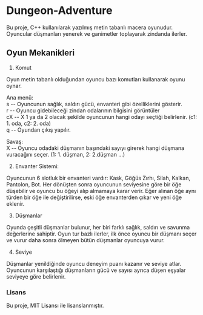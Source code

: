 # Dungeon-Adventure

Bu proje, C++ kullanılarak yazılmış metin tabanlı macera oyunudur. Oyuncular düşmanları yenerek ve ganimetler toplayarak zindanda ilerler.

## Oyun Mekanikleri

1. Komut

Oyun metin tabanlı olduğundan oyuncu bazı komutları kullanarak oyunu oynar.

Ana menü: <br>
s -- Oyuncunun sağlık, saldırı gücü, envanteri gibi özelliklerini gösterir. <br>
r -- Oyuncu gidebileceği zindan odalarının bilgisini görüntüler <br>
cX -- X 1 ya da 2 olacak şekilde oyuncunun hangi odayı seçtiği belirlenir. (c1: 1. oda, c2: 2. oda) <br>
q -- Oyundan çıkış yapılır. <br>

Savaş: <br>
X -- Oyuncu odadaki düşmanın başındaki sayıyı girerek hangi düşmana vuracağını seçer. (1: 1. düşman, 2: 2.düşman ...)
 
2. Envanter Sistemi:

Oyuncunun 6 slotluk bir envanteri vardır: Kask, Göğüs Zırhı, Silah, Kalkan, Pantolon, Bot.
Her dönüşten sonra oyuncunun seviyesine göre bir öğe düşebilir ve oyuncu bu öğeyi alıp almamaya karar verir.
Eğer alınan öğe aynı türden bir öğe ile değiştirilirse, eski öğe envanterden çıkar ve yeni öğe eklenir.

3. Düşmanlar

Oyunda çeşitli düşmanlar bulunur, her biri farklı sağlık, saldırı ve savunma değerlerine sahiptir.
Oyun tur bazlı ilerler, ilk önce oyuncu bir düşmanı seçer ve vurur daha sonra ölmeyen bütün düşmanlar oyuncuya vurur.

4. Seviye

Düşmanlar yenildiğinde oyuncu deneyim puanı kazanır ve seviye atlar.
Oyuncunun karşılaştığı düşmanların gücü ve sayısı ayrıca düşen eşyalar seviyeye göre belirlenir.

### Lisans

Bu proje, MIT Lisansı ile lisanslanmıştır.